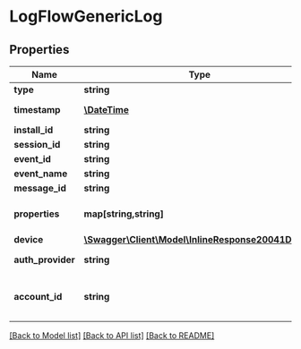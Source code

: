 # LogFlowGenericLog

## Properties
Name | Type | Description | Notes
------------ | ------------- | ------------- | -------------
**type** | **string** | Log type. | 
**timestamp** | [**\DateTime**](\DateTime.md) | Log creation timestamp. | 
**install_id** | **string** | Install ID. | 
**session_id** | **string** | Session ID. | [optional] 
**event_id** | **string** | Event ID. | [optional] 
**event_name** | **string** | Event name. | [optional] 
**message_id** | **string** | Message ID. | [optional] 
**properties** | **map[string,string]** | event specific properties. | [optional] 
**device** | [**\Swagger\Client\Model\InlineResponse20041Device**](InlineResponse20041Device.md) |  | 
**auth_provider** | **string** | Auth service provider. | [optional] 
**account_id** | **string** | Account ID of the authenticated user. | [optional] 

[[Back to Model list]](../README.md#documentation-for-models) [[Back to API list]](../README.md#documentation-for-api-endpoints) [[Back to README]](../README.md)


